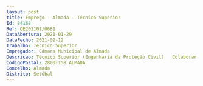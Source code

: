 ```yaml
--- 
layout: post
title: Emprego - Almada - Técnico Superior
Id: 84168
Ref: OE202101/0681
DataAbertura: 2021-01-29
DataFecho: 2021-02-12
Trabalho: Técnico Superior
Empregador: Câmara Municipal de Almada
Descricao: Técnico Superior (Engenharia da Proteção Civil)   Colaborar e desenvolver atividades nas diferentes solicitações em matéria de proteção civil  efetuar levantamento, previsão, avaliação e prevenção de riscos coletivos e vulnerabilidades de âmbito municipal  realizar estudos técnicos com vista à identificação e avaliação de riscos  pesquisar, analisar, selecionar e difundir documentação com importância para a proteção civil  proceder ao levantamento das necessidades de formação, com vista a desenvolver e implementar um plano de formação em riscos e proteção civil, direcionado à população em geral e à escolar em particular  realizar ações para questões de segurança, preparando e organizando as populações face aos riscos e cenários previsíveis  realizar ações de sensibilização e divulgação sobre a atividade de proteção civil  promover campanhas de informação junto da população sobre medidas preventivas e condutas de autoproteção face aos riscos existentes e cenários previsíveis  difundir, na iminência ou ocorrência de acidentes graves ou catástrofes, as orientações e procedimentos a ter pela população face à situação.
CodigoPostal: 2800-158 ALMADA
Concelho: Almada
Distrito: Setúbal
--- 
```

